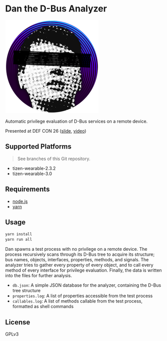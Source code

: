 # Dan the D-Bus Analyzer

![The Icon](icon.png)

Automatic privilege evaluation of D-Bus services on a remote device.

Presented at DEF CON 26 ([slide](https://media.defcon.org/DEF%20CON%2026/DEF%20CON%2026%20presentations/Dongsung%20Kim%20and%20Hyoung%20Kee%20Choi%20-%20Updated/DEFCON-26-Dongsung-Kim-and-Hyoung-Kee-Choi-Your-Watch-Can-Watch-You-Updated.pdf), [video](https://youtu.be/3IdgBwbOT-g))

## Supported Platforms

> See branches of this Git repository.

* tizen-wearable-2.3.2
* tizen-wearable-3.0

## Requirements

* [node.js](https://nodejs.org/en/download/current/)
* [yarn](https://yarnpkg.com/en/docs/install)

## Usage

```bash
yarn install
yarn run all
```

Dan spawns a test process with no privilege on a remote device. The process recursively scans through its D-Bus tree to acquire its structure; bus names, objects, interfaces, properties, methods, and signals. The analyzer tries to gather every property of every object, and to call every method of every interface for privilege evaluation. Finally, the data is written into the files for further analysis.

* `db.json`: A simple JSON database for the analyzer, containing the D-Bus tree structure
* `properties.log`: A list of properties accessible from the test process
* `callables.log`: A list of methods callable from the test process, formatted as shell commands

## License

GPLv3
